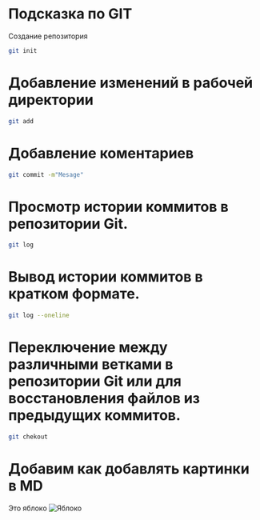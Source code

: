# Подсказка по GIT
Создание репозитория
```sh
git init
```
# Добавление изменений в рабочей директории
```sh
git add
```
# Добавление коментариев
```sh
git commit -m"Mesage"
```
# Просмотр истории коммитов в репозитории Git. 
```sh
git log
```
# Вывод истории коммитов в кратком формате.
```sh
git log --oneline
```
#  Переключение между различными ветками в репозитории Git или для восстановления файлов из предыдущих коммитов. 
```sh
git chekout
```

# Добавим как добавлять картинки в MD 


Это яблоко
![Яблоко](Variety_Cosmic-Crisp-transparent-658x677-1.webp)